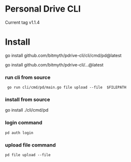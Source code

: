 # Personal Drive CLI
Current tag v1.1.4

# Install 
go install github.com/bitmyth/pdrive-cli/cli/cmd/pd@latest

go install github.com/bitmyth/pdrive-cli/...@latest

### run cli from source

```shell
 go run cli/cmd/pd/main.go file upload --file  $FILEPATH
```

### install from source
go install ./cli/cmd/pd

### login command

```shell
pd auth login
```

### upload file command

```shell
pd file upload --file
```
